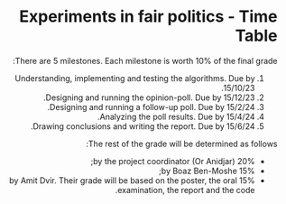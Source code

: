 <div dir='rtl' lang='he'>

# Experiments in fair politics - Time Table

There are 5 milestones. Each milestone is worth 10% of the final grade:

1. Understanding, implementing and testing the algorithms. Due by 15/10/23.
2. Designing and running the opinion-poll.                 Due by 15/12/23.
3. Designing and running a follow-up poll.                 Due by 15/2/24.
4. Analyzing the poll results.                             Due by 15/4/24.
5. Drawing conclusions and writing the report.             Due by 15/6/24.

The rest of the grade will be determined as follows:
* 20% by the project coordinator (Or Anidjar);
* 15% by Boaz Ben-Moshe;
* 15% by Amit Dvir.
Their grade will be based on the poster, the oral examination, the report and the code.

</div>